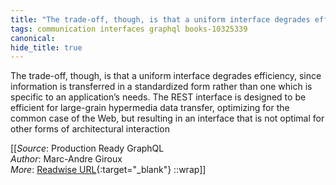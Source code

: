 ```yaml
---
title: "The trade-off, though, is that a uniform interface degrades efficiency, ..."
tags: communication interfaces graphql books-10325339
canonical: 
hide_title: true
---
```


The trade-off, though, is that a uniform interface degrades efficiency, since information is transferred in a standardized form rather than one which is specific to an application’s needs. The REST interface is designed to be efficient for large-grain hypermedia data transfer, optimizing for the common case of the Web, but resulting in an interface that is not optimal for other forms of architectural interaction


[[_Source_: Production Ready GraphQL<br>
_Author_: Marc-Andre Giroux<br>
_More_: [Readwise URL](https://readwise.io/open/210672385){:target="_blank"}
::wrap]]